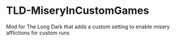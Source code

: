 # TLD-MiseryInCustomGames
Mod for The Long Dark that adds a custom setting to enable misery afflictions for custom runs
